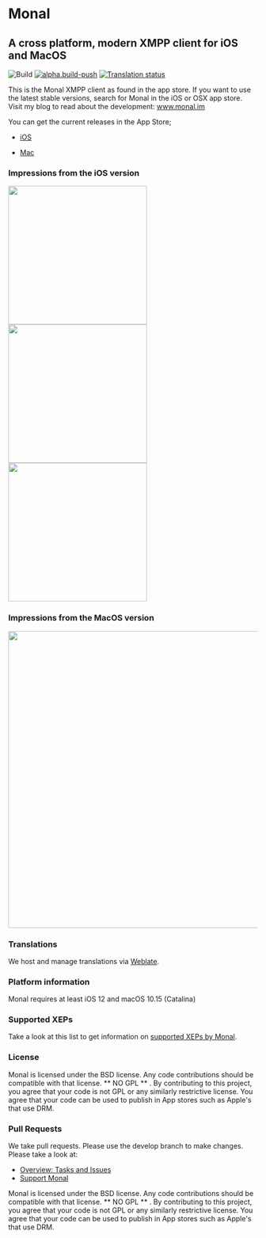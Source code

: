 # Monal
## A cross platform, modern XMPP client for iOS and MacOS
![Build](https://travis-ci.org/monal-im/Monal.svg?branch=develop)
[![alpha.build-push](https://github.com/monal-im/Monal/actions/workflows/alpha.build-push.yml/badge.svg?branch=alpha.build)](https://github.com/monal-im/Monal/actions/workflows/alpha.build-push.yml)
[![Translation status](https://hosted.weblate.org/widgets/monal/-/svg-badge.svg)](https://hosted.weblate.org/engage/monal/?utm_source=widget)

This is the Monal XMPP client as found in the app store.  If you want to  use the latest stable versions, search for Monal in the iOS or OSX app store. Visit my blog to read about the development: www.monal.im

You can get the current releases in the App Store;

* [iOS](https://itunes.apple.com/us/app/monal-free-xmpp-chat/id317711500?mt=8)

* [Mac](https://apps.apple.com/app/id1499227291?mt=12)

### Impressions from the iOS version
<p float="left">
<img src ="https://monal.im/wp-content/uploads/2020/02/Simulator-Screen-Shot-iPhone-8-2020-02-17-at-15.58.26-1.png" width=280 >
<img src="https://monal.im/wp-content/uploads/2020/02/Simulator-Screen-Shot-iPhone-8-2020-02-17-at-15.56.17-4.png" width="280">  <img src="https://monal.im/wp-content/uploads/2020/02/Simulator-Screen-Shot-iPhone-8-2020-02-17-at-14.59.51-1.png" width="280">
</p>

### Impressions from the MacOS version

<img src="https://monal.im/wp-content/uploads/2020/02/Screen-Shot-2020-02-15-at-10.28.38-PM-1.png" width="600">

### Translations

We host and manage translations via [Weblate](https://hosted.weblate.org/engage/monal/).

### Platform information

Monal requires at least iOS 12 and macOS 10.15 (Catalina)

### Supported XEPs

Take a look at this list to get information on [supported XEPs by Monal](https://github.com/monal-im/Monal/blob/develop/XEPsupport.md).

### License
Monal is licensed under the BSD license. Any code contributions should be compatible with that license.  ** NO GPL ** .  By contributing to this project, you agree that your code is not GPL or any similarly restrictive license. You agree that your code can be used to publish in App stores such as Apple's that use DRM.

### Pull Requests
We take pull requests. Please use the develop branch to make changes. Please take a look at:

- [Overview: Tasks and Issues](https://github.com/monal-im/Monal/issues/322) 
- [Support Monal](https://github.com/monal-im/Monal/issues/363)

Monal is licensed under the BSD license. Any code contributions should be compatible with that license.  ** NO GPL ** .  By contributing to this project, you agree that your code is not GPL or any similarly restrictive license. You agree that your code can be used to publish in App stores such as Apple's that use DRM.
